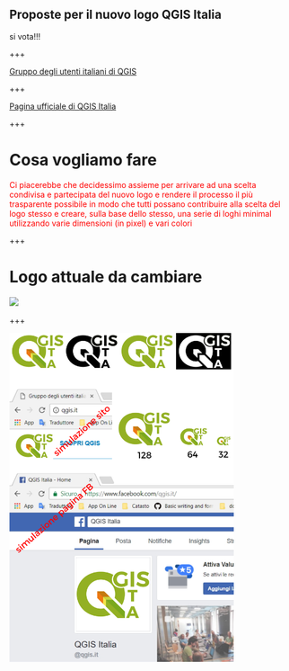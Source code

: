 ## Proposte per il nuovo logo QGIS Italia

si vota!!!

+++

[Gruppo degli utenti italiani di QGIS](http://qgis.it/)

+++

[Pagina ufficiale di QGIS Italia](https://pigrecoinfinito.wordpress.com/)

+++

# Cosa vogliamo fare

<span style="color:red" size=10>Ci piacerebbe che decidessimo assieme per arrivare ad una scelta condivisa e partecipata del nuovo logo e rendere il processo il più trasparente possibile in modo che tutti possano contribuire alla scelta del logo stesso e creare, sulla base dello stesso, una serie di loghi minimal utilizzando varie dimensioni (in pixel) e vari colori</span>

+++

# Logo attuale da cambiare

![](<img src="https://github.com/pigreco/logo_QGIS_3ITA/blob/master/MARCHIO_ATTUALE.png" width=300>)

+++

<img src="https://github.com/pigreco/logo_QGIS_3ITA/blob/master/proposte/pigreco/toto_pagina_sito.png" width=400>
